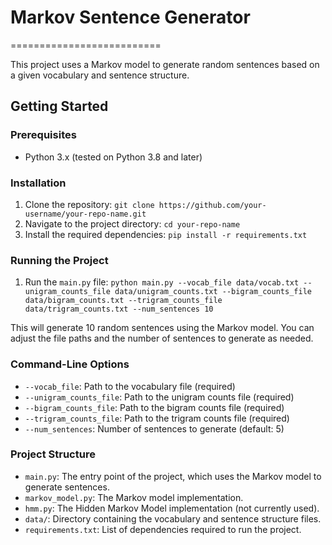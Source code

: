 # Markov Sentence Generator
==========================

This project uses a Markov model to generate random sentences based on a given vocabulary and sentence structure.

## Getting Started

### Prerequisites

* Python 3.x (tested on Python 3.8 and later)

### Installation

1. Clone the repository: `git clone https://github.com/your-username/your-repo-name.git`
2. Navigate to the project directory: `cd your-repo-name`
3. Install the required dependencies: `pip install -r requirements.txt`

### Running the Project

1. Run the `main.py` file: `python main.py --vocab_file data/vocab.txt --unigram_counts_file data/unigram_counts.txt --bigram_counts_file data/bigram_counts.txt --trigram_counts_file data/trigram_counts.txt --num_sentences 10`

This will generate 10 random sentences using the Markov model. You can adjust the file paths and the number of sentences to generate as needed.

### Command-Line Options

* `--vocab_file`: Path to the vocabulary file (required)
* `--unigram_counts_file`: Path to the unigram counts file (required)
* `--bigram_counts_file`: Path to the bigram counts file (required)
* `--trigram_counts_file`: Path to the trigram counts file (required)
* `--num_sentences`: Number of sentences to generate (default: 5)

### Project Structure

* `main.py`: The entry point of the project, which uses the Markov model to generate sentences.
* `markov_model.py`: The Markov model implementation.
* `hmm.py`: The Hidden Markov Model implementation (not currently used).
* `data/`: Directory containing the vocabulary and sentence structure files.
* `requirements.txt`: List of dependencies required to run the project.

